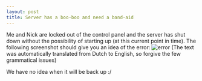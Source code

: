 ```yaml
---
layout: post
title: Server has a boo-boo and need a band-aid
---
```

Me and Nick are locked out of the control panel and the server has shut down without the possibility of starting up (at this current point in time). The following screenshot should give you an idea of the error: 
![error](http://image.prntscr.com/image/2f4d948d48964a6290e32f4c9a97b59e.png)
(The text was automatically translated from Dutch to English, so forgive the few grammatical issues)

We have no idea when it will be back up :/
